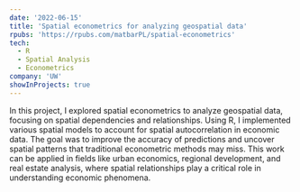 ```yaml
---  
date: '2022-06-15'
title: 'Spatial econometrics for analyzing geospatial data'  
rpubs: 'https://rpubs.com/matbarPL/spatial-econometrics'  
tech:  
  - R  
  - Spatial Analysis  
  - Econometrics  
company: 'UW'  
showInProjects: true  
---  
```


In this project, I explored spatial econometrics to analyze geospatial data, focusing on spatial dependencies and relationships. Using R, I implemented various spatial models to account for spatial autocorrelation in economic data. The goal was to improve the accuracy of predictions and uncover spatial patterns that traditional econometric methods may miss. This work can be applied in fields like urban economics, regional development, and real estate analysis, where spatial relationships play a critical role in understanding economic phenomena.
